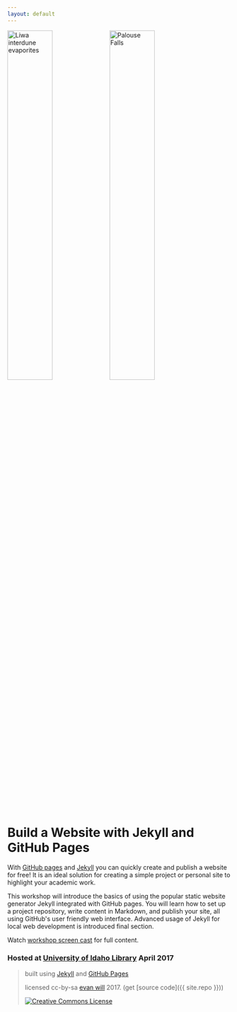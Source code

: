 ```yaml
---
layout: default
---
```


<div> 
    <img src="{{ site.url }}/images/agirlandherevaporites.JPG" alt="Liwa interdune evaporites" style="width:45%;" >
    <img src="{{ site.url }}/images/IMG_0091.jpg" alt="Palouse Falls" style="width:45%;" >
</div>

# Build a Website with Jekyll and GitHub Pages 

With [GitHub pages](https://pages.github.com/) and [Jekyll](https://jekyllrb.com/) you can quickly create and publish a website for free! 
It is an ideal solution for creating a simple project or personal site to highlight your academic work. 

This workshop will introduce the basics of using the popular static website generator Jekyll integrated with GitHub pages. 
You will learn how to set up a project repository, write content in Markdown, and publish your site, all using GitHub's user friendly web interface. 
Advanced usage of Jekyll for local web development is introduced final section.

Watch [workshop screen cast](https://youtu.be/SWVjQsvQocA) for full content.

### Hosted at [University of Idaho Library](http://www.lib.uidaho.edu/) April 2017

> built using [Jekyll](https://jekyllrb.com/) and [GitHub Pages](https://pages.github.com/)
>
> licensed cc-by-sa <a href="https://github.com/evanwill">evan will</a> 2017. (get [source code]({{ site.repo }}))
> 
> <a href="http://creativecommons.org/licenses/by-sa/4.0/" rel="license"><img style="border-width: 0;" src="https://i.creativecommons.org/l/by-sa/4.0/88x31.png" alt="Creative Commons License" /></a>
